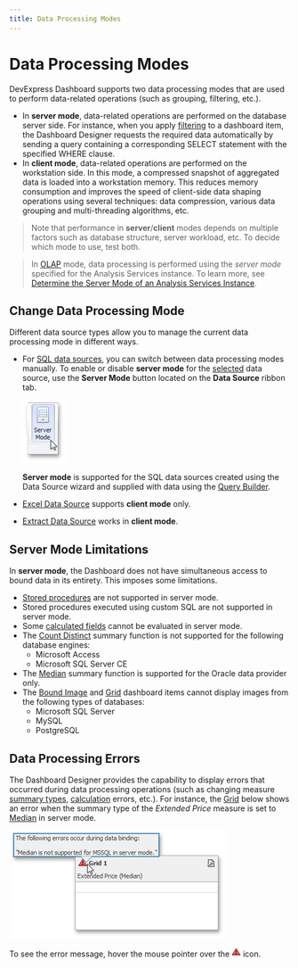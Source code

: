 ```yaml
---
title: Data Processing Modes
---
```

# Data Processing Modes
DevExpress Dashboard supports two data processing modes that are used to perform data-related operations (such as grouping, filtering, etc.).
* In **server mode**, data-related operations are performed on the database server side. For instance, when you apply [filtering](../../../../dashboard-for-desktop/articles/dashboard-designer/data-shaping/filtering.md) to a dashboard item, the Dashboard Designer requests the required data automatically by sending a query containing a corresponding SELECT statement with the specified WHERE clause.
* In **client mode**, data-related operations are performed on the workstation side. In this mode, a compressed snapshot of aggregated data is loaded into a workstation memory. This reduces memory consumption and improves the speed of client-side data shaping operations using several techniques: data compression, various data grouping and multi-threading algorithms, etc.

> Note that performance in **server**/**client** modes depends on multiple factors such as database structure, server workload, etc. To decide which mode to use, test both.

> In [OLAP](../../../../dashboard-for-desktop/articles/dashboard-designer/providing-data/connecting-to-olap-cubes.md) mode, data processing is performed using the _server mode_ specified for the Analysis Services instance. To learn more, see [Determine the Server Mode of an Analysis Services Instance](https://msdn.microsoft.com/en-us/library/gg471594.aspx).

## Change Data Processing Mode
Different data source types allow you to manage the current data processing mode in different ways.
* For [SQL data sources](../../../../dashboard-for-desktop/articles/dashboard-designer/providing-data/connecting-to-sql-databases.md), you can switch between data processing modes manually. To enable or disable **server mode** for the [selected](../../../../dashboard-for-desktop/articles/dashboard-designer/ui-elements/data-source-browser.md) data source, use the **Server Mode** button located on the **Data Source** ribbon tab.
	
	![ServerModeButton_Ribbon](../../../images/Img23212.png)
	
	**Server mode** is supported for the SQL data sources created using the Data Source wizard and supplied with data using the [Query Builder](../../../../dashboard-for-desktop/articles/dashboard-designer/working-with-data/using-the-query-builder.md).
* [Excel Data Source](../../../../dashboard-for-desktop/articles/dashboard-designer/providing-data/binding-to-microsoft-excel-workbooks.md) supports **client mode** only.
* [Extract Data Source](../../../../dashboard-for-desktop/articles/dashboard-designer/providing-data/binding-to-extract-data-sources.md) works in **client mode**.

## Server Mode Limitations
In **server mode**, the Dashboard does not have simultaneous access to bound data in its entirety. This imposes some limitations.
* [Stored procedures](../../../../dashboard-for-desktop/articles/dashboard-designer/working-with-data/stored-procedures.md) are not supported in server mode.
* Stored procedures executed using custom SQL are not supported in server mode.
* Some [calculated fields](../../../../dashboard-for-desktop/articles/dashboard-designer/working-with-data/creating-calculated-fields.md) cannot be evaluated in server mode.
* The [Count Distinct](../../../../dashboard-for-desktop/articles/dashboard-designer/data-shaping/summarization.md) summary function is not supported for the following database engines:
	* Microsoft Access
	* Microsoft SQL Server CE
* The [Median](../../../../dashboard-for-desktop/articles/dashboard-designer/data-shaping/summarization.md) summary function is supported for the Oracle data provider only.
* The [Bound Image](../../../../dashboard-for-desktop/articles/dashboard-designer/designing-dashboard-items/images/image-types-overview.md) and [Grid](../../../../dashboard-for-desktop/articles/dashboard-designer/designing-dashboard-items/grid.md) dashboard items cannot display images from the following types of databases:
	* Microsoft SQL Server
	* MySQL
	* PostgreSQL

## Data Processing Errors
The Dashboard Designer provides the capability to display errors that occurred during data processing operations (such as changing measure [summary types](../../../../dashboard-for-desktop/articles/dashboard-designer/data-shaping/summarization.md), [calculation](../../../../dashboard-for-desktop/articles/dashboard-designer/data-analysis/window-calculations.md) errors, etc.). For instance, the [Grid](../../../../dashboard-for-desktop/articles/dashboard-designer/designing-dashboard-items/grid.md) below shows an error when the summary type of the _Extended Price_ measure is set to [Median](../../../../dashboard-for-desktop/articles/dashboard-designer/data-shaping/summarization.md) in server mode.

![ErrorInCaption_ServerMode](../../../images/Img123959.png)

To see the error message, hover the mouse pointer over the ![CaptionErrorIcon](../../../images/Img123960.png) icon.